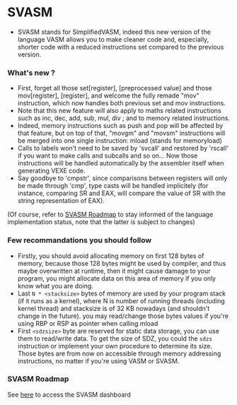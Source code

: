# SVASM
- SVASM stands for SimplifiedVASM, indeed this new version of the language VASM
allows you to make cleaner code and, especially, shorter code with a reduced instructions set
compared to the previous version.

### What's new ?
+ First, forget all those set[register], [preprocessed value] and those
mov[register], [register], and welcome the fully remade "mov" instruction, which now
handles both previous set and mov instructions.
+ Note that this new feature will also apply to maths related instructions such as
inc, dec, add, sub, mul, div ; and to memory related instructions.
+ Indeed, memory instructions such as push and pop will be affected by that feature,
but on top of that, "movgm" and "movsm" instructions will be merged into one single
instruction: mload (stands for memoryload)
+ Calls to labels won't need to be saved by 'svcall' and restored by 'rscall' if you want
to make calls and subcalls and so on... Now those instructions will be handled automatically
by the assembler itself when generating VEXE code.
+ Say goodbye to 'cmpstr', since comparisons between registers will only be made
through 'cmp', type casts will be handled implicitely (for instance, comparing SR and EAX,
will compare the value of SR with the string representation of EAX).

(Of course, refer to [SVASM Roadmap](#svasm-roadmap) to stay informed of the language
implementation status, note that the latter is subject to changes)

### Few recommandations you should follow
+ Firstly, you should avoid allocating memory on first 128 bytes of memory, because those 128 bytes might be used by compiler, and thus maybe
overwritten at runtime, then it might cause damage to your program, you might allocate data on this area of memory if you only know what you are
doing.
+ Last `N * <stacksize>` bytes of memory are used by your program stack (if it runs as a kernel), where N is number of running threads
(including kernel thread) and stacksize is of 32 KB nowadays (and shouldn't change in the future). you may read/change those bytes values if
you're using RBP or RSP as pointer when calling mload
+ First `<sdzsize>` byte are reserved for static data storage, you can use them to read/write data. To get the size of SDZ, you could the
`sdzs` instruction or implement your own procedure to determine its size. Those bytes are from now on accessible through memory addressing
instructions, no matter if you're using VASM or SVASM.

### SVASM Roadmap
See [here](https://github.com/AProgrammablePhoenix/VirtualThreadingEngine/projects/1) to access the SVASM dashboard
